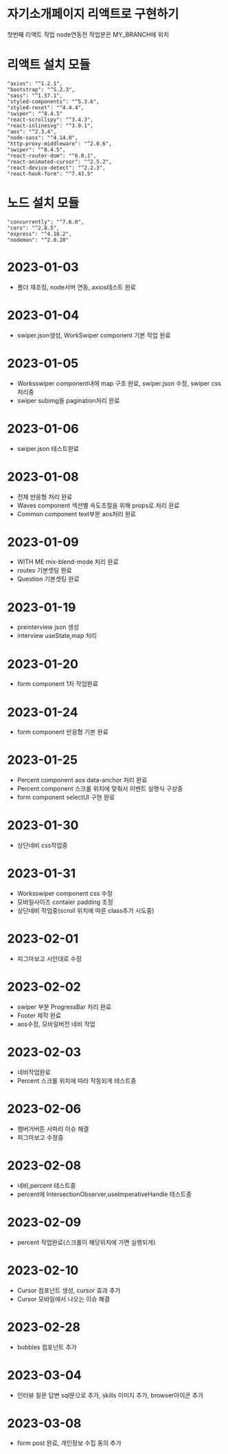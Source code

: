 # 자기소개페이지 리액트로 구현하기
첫번째 리액트 작업
node연동전 작업분은 MY_BRANCH에 위치
# 리액트 설치 모듈
    "axios": "^1.2.1",
    "bootstrap": "^5.2.3",
    "sass": "^1.57.1",
    "styled-components": "^5.3.6",
    "styled-reset": "^4.4.4",
    "swiper": "^8.4.5"
    "react-scrollspy": "^3.4.3",
    "react-inlinesvg": "^3.0.1",
    "aos": "^2.3.4",
    "node-sass": "^4.14.0",
    "http-proxy-middleware": "^2.0.6",
    "swiper": "^8.4.5",
    "react-router-dom": "^6.8.1",
    "react-animated-cursor": "^2.5.2",
    "react-device-detect": "^2.2.3",
    "react-hook-form": "^7.43.5"
# 노드 설치 모듈
    "concurrently": "^7.6.0",
    "cors": "^2.8.5",
    "express": "^4.18.2",
    "nodemon": "^2.0.20"
# 2023-01-03
* 폴더 재조정, node서버 연동, axios테스트 완료
# 2023-01-04
* swiper.json생성, WorkSwiper component 기본 작업 완료

# 2023-01-05
* Worksswiper component내에 map 구조 완료, swiper.json 수정, swiper css처리중
* swiper subimg들 pagination처리 완료

# 2023-01-06
* swiper.json 테스트완료

# 2023-01-08
* 전체 반응형 처리 완료
* Waves component 섹션별 속도조절을 위해 props로 처리 완료
* Common component text부분 aos처리 완료

# 2023-01-09
* WITH ME mix-blend-mode 처리 완료
* routes 기본셋팅 완료
* Question 기본셋팅 완료 

# 2023-01-19
* preinterview json 생성
* interview useState,map 처리

# 2023-01-20
* form component 1차 작업완료

# 2023-01-24
* form component 반응형 기본 완료

# 2023-01-25
* Percent component aos data-anchor 처리 완료
* Percent component 스크롤 위치에 맞춰서 이벤트 실행식 구상중
* form component selectUl 구현 완료

# 2023-01-30
* 상단네비 css작업중

# 2023-01-31
* Worksswiper component css 수정
* 모바일사이즈 contaier padding 조정
* 상단네비 작업중(scroll 위치에 따른 class추가 시도중)

# 2023-02-01
* 피그마보고 시안대로 수정

# 2023-02-02
* swiper 부분 ProgressBar 처리 완료
* Footer 제작 완료
* aos수정, 모바일버전 네비 작업

# 2023-02-03
* 네비작업완료
* Percent 스크롤 위치에 따라 작동되게 테스트중

# 2023-02-06
* 햄버거버튼 사파리 이슈 해결
* 피그마보고 수정중
# 2023-02-08
* 네비,percent 테스트중
* percent에 IntersectionObserver,useImperativeHandle 테스트중
# 2023-02-09
* percent 작업완료(스크롤이 해당위치에 가면 실행되게)

# 2023-02-10
* Cursor 컴포넌트 생성, cursor 효과 추가
* Cursor 모바일에서 나오는 이슈 해결

# 2023-02-28
* bubbles 컴포넌트 추가

# 2023-03-04
* 인터뷰 질문 답변 sql문으로 추가, skills 이미지 추가, browser아이콘 추가 

# 2023-03-08
* form post 완료, 개인정보 수집 동의 추가